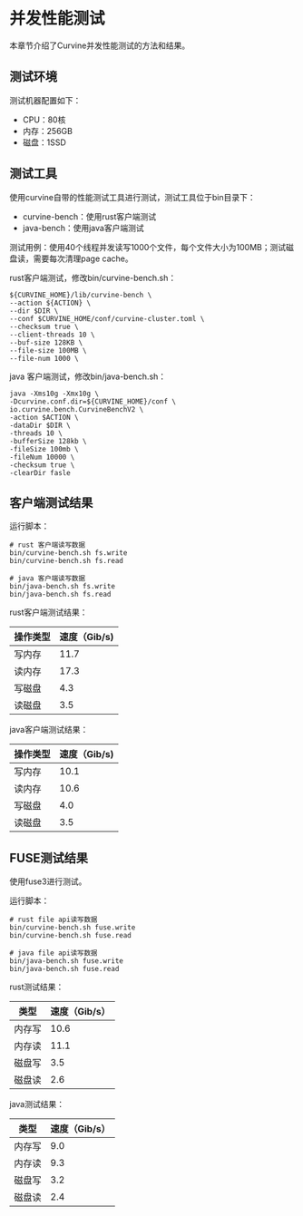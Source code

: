 # 并发性能测试

本章节介绍了Curvine并发性能测试的方法和结果。

## 测试环境

测试机器配置如下：

- CPU：80核
- 内存：256GB
- 磁盘：1SSD

## 测试工具

使用curvine自带的性能测试工具进行测试，测试工具位于bin目录下：

- curvine-bench：使用rust客户端测试
- java-bench：使用java客户端测试

测试用例：使用40个线程并发读写1000个文件，每个文件大小为100MB；测试磁盘读，需要每次清理page cache。

rust客户端测试，修改bin/curvine-bench.sh：

```
${CURVINE_HOME}/lib/curvine-bench \
--action ${ACTION} \
--dir $DIR \
--conf $CURVINE_HOME/conf/curvine-cluster.toml \
--checksum true \
--client-threads 10 \
--buf-size 128KB \
--file-size 100MB \
--file-num 1000 \
```

java 客户端测试，修改bin/java-bench.sh：

```
java -Xms10g -Xmx10g \
-Dcurvine.conf.dir=${CURVINE_HOME}/conf \
io.curvine.bench.CurvineBenchV2 \
-action $ACTION \
-dataDir $DIR \
-threads 10 \
-bufferSize 128kb \
-fileSize 100mb \
-fileNum 10000 \
-checksum true \
-clearDir fasle
```

## 客户端测试结果

运行脚本：

```
# rust 客户端读写数据
bin/curvine-bench.sh fs.write
bin/curvine-bench.sh fs.read

# java 客户端读写数据
bin/java-bench.sh fs.write
bin/java-bench.sh fs.read
```

rust客户端测试结果：

| 操作类型 | 速度（Gib/s) |
|------|-----------|
| 写内存  | 11.7      |
| 读内存  | 17.3      |
| 写磁盘  | 4.3       |
| 读磁盘  | 3.5       |

java客户端测试结果：

| 操作类型 | 速度（Gib/s) |
|------|-----------|
| 写内存  | 10.1      |
| 读内存  | 10.6      |
| 写磁盘  | 4.0       |
| 读磁盘  | 3.5       |

## FUSE测试结果

使用fuse3进行测试。

运行脚本：

```
# rust file api读写数据
bin/curvine-bench.sh fuse.write
bin/curvine-bench.sh fuse.read

# java file api读写数据
bin/java-bench.sh fuse.write
bin/java-bench.sh fuse.read
```

rust测试结果：

| 类型  | 速度（Gib/s） |
|-----|-----------|
| 内存写 | 10.6      |
| 内存读 | 11.1      |
| 磁盘写 | 3.5       |
| 磁盘读 | 2.6       |

java测试结果：

| 类型  | 速度（Gib/s） |
|-----|-----------|
| 内存写 | 9.0       |
| 内存读 | 9.3       |
| 磁盘写 | 3.2       |
| 磁盘读 | 2.4       |
